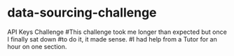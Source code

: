 # data-sourcing-challenge
API Keys Challenge
#This challenge took me longer than expected but once I finally sat down 
#to do it, it made sense.
#I had help from a Tutor for an hour on one section.